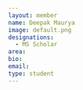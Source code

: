 ```yaml
---
layout: member
name: Deepak Maurya
image: default.png
designations: 
  - MS Scholar
area:
bio:
email:
type: student
---
```

